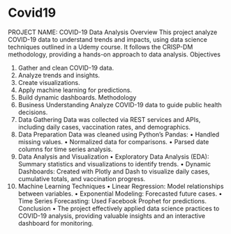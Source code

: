 # Covid19
PROJECT NAME: COVID-19 Data Analysis
Overview
This project analyze COVID-19 data to understand trends and impacts, using data science techniques
outlined in a Udemy course. It follows the CRISP-DM methodology, providing a hands-on approach to
data analysis.
Objectives
1. Gather and clean COVID-19 data.
2. Analyze trends and insights.
3. Create visualizations.
4. Apply machine learning for predictions.
5. Build dynamic dashboards.
Methodology
1. Business Understanding
Analyze COVID-19 data to guide public health decisions.
2. Data Gathering
Data was collected via REST services and APIs, including daily cases, vaccination rates, and
demographics.
3. Data Preparation
Data was cleaned using Python’s Pandas:
• Handled missing values.
• Normalized data for comparisons.
• Parsed date columns for time series analysis.
4. Data Analysis and Visualization
• Exploratory Data Analysis (EDA): Summary statistics and visualizations to identify trends.
• Dynamic Dashboards: Created with Plotly and Dash to visualize daily cases, cumulative
totals, and vaccination progress.
5. Machine Learning Techniques
• Linear Regression: Model relationships between variables.
• Exponential Modeling: Forecasted future cases.
• Time Series Forecasting: Used Facebook Prophet for predictions.
Conclusion
• The project effectively applied data science practices to COVID-19 analysis, providing
valuable insights and an interactive dashboard for monitoring.
